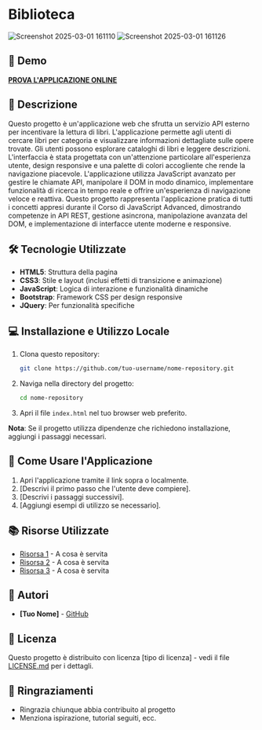 # Biblioteca

![Screenshot 2025-03-01 161110](https://github.com/user-attachments/assets/305b8ebc-e7ea-4061-a244-3634631d7216)
![Screenshot 2025-03-01 161126](https://github.com/user-attachments/assets/73bfa652-1a48-430d-8ae1-b4332ecd8837)


## 🚀 Demo

**[PROVA L'APPLICAZIONE ONLINE](https://biblioteca-project.netlify.app/)**

## 📝 Descrizione

Questo progetto è un'applicazione web che sfrutta un servizio API esterno per incentivare la lettura di libri. L'applicazione permette agli utenti di cercare libri per categoria e visualizzare informazioni dettagliate sulle opere trovate.
Gli utenti possono esplorare cataloghi di libri e leggere descrizioni. 
L'interfaccia è stata progettata con un'attenzione particolare all'esperienza utente, design responsive e una palette di colori accogliente che rende la navigazione piacevole.
L'applicazione utilizza JavaScript avanzato per gestire le chiamate API, manipolare il DOM in modo dinamico, implementare funzionalità di ricerca in tempo reale e offrire un'esperienza di navigazione veloce e reattiva.
Questo progetto rappresenta l'applicazione pratica di tutti i concetti appresi durante il Corso di JavaScript Advanced, dimostrando competenze in API REST, gestione asincrona, manipolazione avanzata del DOM, e implementazione di interfacce utente moderne e responsive.

## 🛠️ Tecnologie Utilizzate

- **HTML5**: Struttura della pagina
- **CSS3**: Stile e layout (inclusi effetti di transizione e animazione)
- **JavaScript**: Logica di interazione e funzionalità dinamiche
- **Bootstrap**: Framework CSS per design responsive
- **JQuery**: Per funzionalità specifiche

## 💻 Installazione e Utilizzo Locale

1. Clona questo repository:
   ```bash
   git clone https://github.com/tuo-username/nome-repository.git
   ```

2. Naviga nella directory del progetto:
   ```bash
   cd nome-repository
   ```

3. Apri il file `index.html` nel tuo browser web preferito.

**Nota**: Se il progetto utilizza dipendenze che richiedono installazione, aggiungi i passaggi necessari.

## 🧪 Come Usare l'Applicazione

1. Apri l'applicazione tramite il link sopra o localmente.
2. [Descrivi il primo passo che l'utente deve compiere].
3. [Descrivi i passaggi successivi].
4. [Aggiungi esempi di utilizzo se necessario].

## 📚 Risorse Utilizzate

- [Risorsa 1](link) - A cosa è servita
- [Risorsa 2](link) - A cosa è servita
- [Risorsa 3](link) - A cosa è servita

## 👥 Autori

- **[Tuo Nome]** - [GitHub](https://github.com/tuo-username)

## 📄 Licenza

Questo progetto è distribuito con licenza [tipo di licenza] - vedi il file [LICENSE.md](LICENSE.md) per i dettagli.

## 🙏 Ringraziamenti

- Ringrazia chiunque abbia contribuito al progetto
- Menziona ispirazione, tutorial seguiti, ecc.

